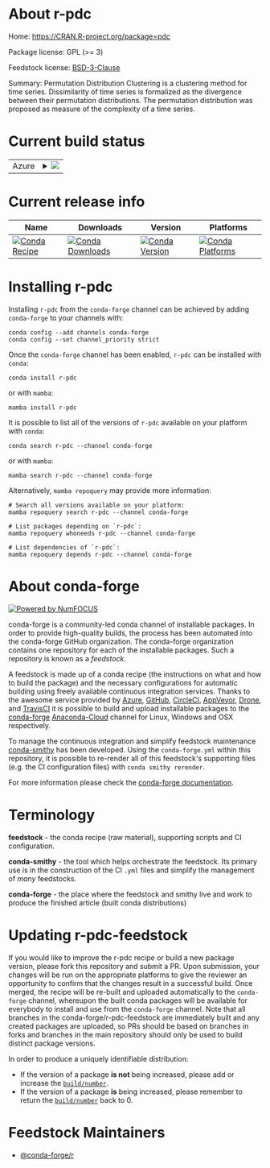About r-pdc
===========

Home: https://CRAN.R-project.org/package=pdc

Package license: GPL (>= 3)

Feedstock license: [BSD-3-Clause](https://github.com/conda-forge/r-pdc-feedstock/blob/main/LICENSE.txt)

Summary: Permutation Distribution Clustering is a clustering method for time series. Dissimilarity of time series is formalized as the divergence between their permutation distributions. The permutation distribution was proposed as measure of the complexity of a time series.

Current build status
====================


<table>
    
  <tr>
    <td>Azure</td>
    <td>
      <details>
        <summary>
          <a href="https://dev.azure.com/conda-forge/feedstock-builds/_build/latest?definitionId=7345&branchName=main">
            <img src="https://dev.azure.com/conda-forge/feedstock-builds/_apis/build/status/r-pdc-feedstock?branchName=main">
          </a>
        </summary>
        <table>
          <thead><tr><th>Variant</th><th>Status</th></tr></thead>
          <tbody><tr>
              <td>linux_64_r_base4.1</td>
              <td>
                <a href="https://dev.azure.com/conda-forge/feedstock-builds/_build/latest?definitionId=7345&branchName=main">
                  <img src="https://dev.azure.com/conda-forge/feedstock-builds/_apis/build/status/r-pdc-feedstock?branchName=main&jobName=linux&configuration=linux_64_r_base4.1" alt="variant">
                </a>
              </td>
            </tr><tr>
              <td>linux_64_r_base4.2</td>
              <td>
                <a href="https://dev.azure.com/conda-forge/feedstock-builds/_build/latest?definitionId=7345&branchName=main">
                  <img src="https://dev.azure.com/conda-forge/feedstock-builds/_apis/build/status/r-pdc-feedstock?branchName=main&jobName=linux&configuration=linux_64_r_base4.2" alt="variant">
                </a>
              </td>
            </tr><tr>
              <td>osx_64_r_base4.1</td>
              <td>
                <a href="https://dev.azure.com/conda-forge/feedstock-builds/_build/latest?definitionId=7345&branchName=main">
                  <img src="https://dev.azure.com/conda-forge/feedstock-builds/_apis/build/status/r-pdc-feedstock?branchName=main&jobName=osx&configuration=osx_64_r_base4.1" alt="variant">
                </a>
              </td>
            </tr><tr>
              <td>osx_64_r_base4.2</td>
              <td>
                <a href="https://dev.azure.com/conda-forge/feedstock-builds/_build/latest?definitionId=7345&branchName=main">
                  <img src="https://dev.azure.com/conda-forge/feedstock-builds/_apis/build/status/r-pdc-feedstock?branchName=main&jobName=osx&configuration=osx_64_r_base4.2" alt="variant">
                </a>
              </td>
            </tr><tr>
              <td>win_64</td>
              <td>
                <a href="https://dev.azure.com/conda-forge/feedstock-builds/_build/latest?definitionId=7345&branchName=main">
                  <img src="https://dev.azure.com/conda-forge/feedstock-builds/_apis/build/status/r-pdc-feedstock?branchName=main&jobName=win&configuration=win_64_" alt="variant">
                </a>
              </td>
            </tr>
          </tbody>
        </table>
      </details>
    </td>
  </tr>
</table>

Current release info
====================

| Name | Downloads | Version | Platforms |
| --- | --- | --- | --- |
| [![Conda Recipe](https://img.shields.io/badge/recipe-r--pdc-green.svg)](https://anaconda.org/conda-forge/r-pdc) | [![Conda Downloads](https://img.shields.io/conda/dn/conda-forge/r-pdc.svg)](https://anaconda.org/conda-forge/r-pdc) | [![Conda Version](https://img.shields.io/conda/vn/conda-forge/r-pdc.svg)](https://anaconda.org/conda-forge/r-pdc) | [![Conda Platforms](https://img.shields.io/conda/pn/conda-forge/r-pdc.svg)](https://anaconda.org/conda-forge/r-pdc) |

Installing r-pdc
================

Installing `r-pdc` from the `conda-forge` channel can be achieved by adding `conda-forge` to your channels with:

```
conda config --add channels conda-forge
conda config --set channel_priority strict
```

Once the `conda-forge` channel has been enabled, `r-pdc` can be installed with `conda`:

```
conda install r-pdc
```

or with `mamba`:

```
mamba install r-pdc
```

It is possible to list all of the versions of `r-pdc` available on your platform with `conda`:

```
conda search r-pdc --channel conda-forge
```

or with `mamba`:

```
mamba search r-pdc --channel conda-forge
```

Alternatively, `mamba repoquery` may provide more information:

```
# Search all versions available on your platform:
mamba repoquery search r-pdc --channel conda-forge

# List packages depending on `r-pdc`:
mamba repoquery whoneeds r-pdc --channel conda-forge

# List dependencies of `r-pdc`:
mamba repoquery depends r-pdc --channel conda-forge
```


About conda-forge
=================

[![Powered by
NumFOCUS](https://img.shields.io/badge/powered%20by-NumFOCUS-orange.svg?style=flat&colorA=E1523D&colorB=007D8A)](https://numfocus.org)

conda-forge is a community-led conda channel of installable packages.
In order to provide high-quality builds, the process has been automated into the
conda-forge GitHub organization. The conda-forge organization contains one repository
for each of the installable packages. Such a repository is known as a *feedstock*.

A feedstock is made up of a conda recipe (the instructions on what and how to build
the package) and the necessary configurations for automatic building using freely
available continuous integration services. Thanks to the awesome service provided by
[Azure](https://azure.microsoft.com/en-us/services/devops/), [GitHub](https://github.com/),
[CircleCI](https://circleci.com/), [AppVeyor](https://www.appveyor.com/),
[Drone](https://cloud.drone.io/welcome), and [TravisCI](https://travis-ci.com/)
it is possible to build and upload installable packages to the
[conda-forge](https://anaconda.org/conda-forge) [Anaconda-Cloud](https://anaconda.org/)
channel for Linux, Windows and OSX respectively.

To manage the continuous integration and simplify feedstock maintenance
[conda-smithy](https://github.com/conda-forge/conda-smithy) has been developed.
Using the ``conda-forge.yml`` within this repository, it is possible to re-render all of
this feedstock's supporting files (e.g. the CI configuration files) with ``conda smithy rerender``.

For more information please check the [conda-forge documentation](https://conda-forge.org/docs/).

Terminology
===========

**feedstock** - the conda recipe (raw material), supporting scripts and CI configuration.

**conda-smithy** - the tool which helps orchestrate the feedstock.
                   Its primary use is in the construction of the CI ``.yml`` files
                   and simplify the management of *many* feedstocks.

**conda-forge** - the place where the feedstock and smithy live and work to
                  produce the finished article (built conda distributions)


Updating r-pdc-feedstock
========================

If you would like to improve the r-pdc recipe or build a new
package version, please fork this repository and submit a PR. Upon submission,
your changes will be run on the appropriate platforms to give the reviewer an
opportunity to confirm that the changes result in a successful build. Once
merged, the recipe will be re-built and uploaded automatically to the
`conda-forge` channel, whereupon the built conda packages will be available for
everybody to install and use from the `conda-forge` channel.
Note that all branches in the conda-forge/r-pdc-feedstock are
immediately built and any created packages are uploaded, so PRs should be based
on branches in forks and branches in the main repository should only be used to
build distinct package versions.

In order to produce a uniquely identifiable distribution:
 * If the version of a package **is not** being increased, please add or increase
   the [``build/number``](https://docs.conda.io/projects/conda-build/en/latest/resources/define-metadata.html#build-number-and-string).
 * If the version of a package **is** being increased, please remember to return
   the [``build/number``](https://docs.conda.io/projects/conda-build/en/latest/resources/define-metadata.html#build-number-and-string)
   back to 0.

Feedstock Maintainers
=====================

* [@conda-forge/r](https://github.com/conda-forge/r/)

